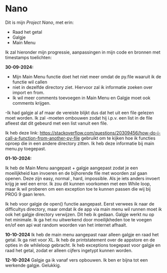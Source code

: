 # Nano

Dit is mijn _Project Nano_, met erin:
- Raad het getal
- Galgje
- Main Menu

Ik zal hieronder mijn progressie, aanpassingen in mijn code en bronnen met timestamps toelichten:


**30-09-2024:**
- Mijn Main Menu functie doet het niet meer omdat de py.file waaruit ik de functie wil callen 
- niet in dezelfde directory ziet. Hiervoor zal ik informatie zoeken over import en from.
- Ik wil meer comments toevoegen in Main Menu en Galgje moet ook comments krijgen.

-Ik had galgje al af maar de vereiste blijkt dus dat het uit een file gelezen moet worden. Ik zal 
-moeten ombouwen zodat hij i.p.v. een list in de file afleest dat dit gebeurd met een list vanuit een file.

Ik heb deze link: https://stackoverflow.com/questions/20309456/how-do-i-call-a-function-from-another-py-file
gebruikt om te kijken hoe ik functies oproep die in een andere directory zitten. Ik heb deze informatie bij
main menu.py toegepast.

**01-10-2024:**

Ik heb de Main Menu aangepast + galgje aangepast zodat je een moeilijkheid kan invoeren en de bijhorende file
met woorden zal gaan openen. Deze zijn easy, normal , hard, impossible.
Als je iets anders invoert krijg je wel een error. Ik zou dit kunnen voorkomen met een While loop, maar
ik wil proberen om een exception toe te kunnen passen die wij bij PROG 9 gaan leren.

Ik heb voor galgje de open() functie aangepast. Eerst verwees ik naar de difficultys directory, maar omdat
ik de app via main menu wil runnen moet ik ook het galgje directory verwijzen. Dit heb ik gedaan.
Galgje werkt nu op het minimale. Ik ga het nu uitwerkend door moeilijkheden toe te voegen en/of een api
wat random woorden van het internet afhaalt. 

**10-10-2024**
Ik heb de main menu aangepast naar alleen galgje en raad het getal.
Ik ga niet voor XL.
Ik heb de printstatement over de appstore en de opties in de whileloop gebracht.
Ik heb exceptions toegepast voor galgje en raad het getal, zodat er alleen cijfers ingetypt kunnen worden.

**12-10-2024**
Galgje ga ik vanaf vers opbouwen. Ik ben er bijna tot een werkende galgje. Gelukkig.



